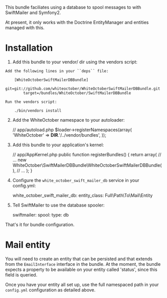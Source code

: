 This bundle faciliates using a database to spool messages to with SwiftMailer and Symfony2.

At present, it only works with the Doctrine EntityManager and entities managed with this.

Installation
============

  1. Add this bundle to your vendor/ dir using the vendors script:

    Add the following lines in your ``deps`` file:

        [WhiteOctoberSwiftMailerDBBundle]
            git=git://github.com/whiteoctober/WhiteOctoberSwiftMailerDBBundle.git
            target=/bundles/WhiteOctober/SwiftMailerDBBundle

    Run the vendors script:

        ./bin/vendors install

  2. Add the WhiteOctober namespace to your autoloader:

        // app/autoload.php
        $loader->registerNamespaces(array(
            'WhiteOctober' => __DIR__.'/../vendor/bundles',
        ));

  3. Add this bundle to your application's kernel:

        // app/AppKernel.php
        public function registerBundles()
        {
            return array(
                // ...
                new WhiteOctober\SwiftMailerDBBundle\WhiteOctoberSwiftMailerDBBundle(),
                // ...
            );
        }

  4. Configure the `white_october_swift_mailer_db` service in your config.yml:

        white_october_swift_mailer_db:
            entity_class: Full\Path\To\Mail\Entity

  5. Tell SwiftMailer to use the database spooler:

        swiftmailer:
            spool:
                type: db

That's it for bundle configuration.

Mail entity
===========

You will need to create an entity that can be persisted and that extends from the
`EmailInterface` interface in the bundle.  At the moment, the bundle expects a
property to be available on your entity called 'status', since this field is queried.

Once you have your entity all set up, use the full namespaced path in your `config.yml`
configuration as detailed above.


